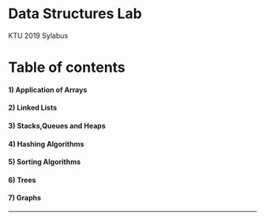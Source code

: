 # Data Structures Lab
KTU 2019 Sylabus
  

# Table of contents

#### 1) Application of Arrays
#### 2) Linked Lists
#### 3) Stacks,Queues and Heaps
#### 4) Hashing Algorithms
#### 5) Sorting Algorithms
#### 6) Trees
#### 7) Graphs  

<hr/>

